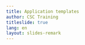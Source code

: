 ```yaml
---
title: Application templates
author: CSC Training
titleslide: true
lang: en
layout: slides-remark
---
```

